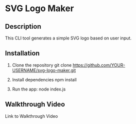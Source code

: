 # SVG Logo Maker

## Description
This CLI tool generates a simple SVG logo based on user input.

## Installation
1. Clone the repository
   git clone https://github.com/YOUR-USERNAME/svg-logo-maker.git

2. Install dependencies
    npm install

3. Run the app:
    node index.js

## Walkthrough Video
Link to Walkthrough Video
